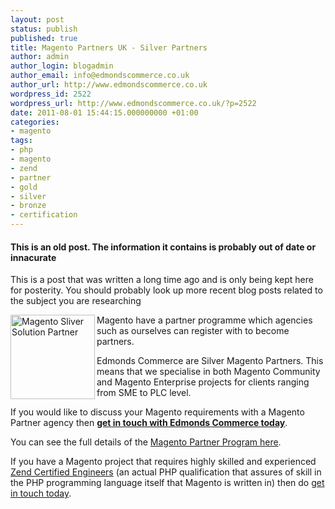 ```yaml
---
layout: post
status: publish
published: true
title: Magento Partners UK - Silver Partners
author: admin
author_login: blogadmin
author_email: info@edmondscommerce.co.uk
author_url: http://www.edmondscommerce.co.uk
wordpress_id: 2522
wordpress_url: http://www.edmondscommerce.co.uk/?p=2522
date: 2011-08-01 15:44:15.000000000 +01:00
categories:
- magento
tags:
- php
- magento
- zend
- partner
- gold
- silver
- bronze
- certification
---
```

<div class="oldpost"><h4>This is an old post. The information it contains is probably out of date or innacurate</h4>
<p>
This is a post that was written a long time ago and is only being kept here for posterity.
You should probably look up more recent blog posts related to the subject you are researching
</p>
</div>
<img src="{% img  ({{ site.url }}/assets/bage-solution-silver.jpg %}" alt="Magento Sliver Solution Partner" title="Magento Sliver Solution Partner" width="135" height="135" class="alignleft size-full wp-image-3748" align="left"/>
Magento have a partner programme which agencies such as ourselves can register with to become partners. 

Edmonds Commerce are Silver Magento Partners. This means that we specialise in both Magento Community and Magento Enterprise projects for clients ranging from SME to PLC level.

If you would like to discuss your Magento requirements with a Magento Partner agency then <b><a href="/contact-us">get in touch with Edmonds Commerce today</a></b>.

You can see the full details of the <a href="http://info.magento.com/rs/magentocommerce/images/Magento_Solution_Patner_Program_Overview.pdf">Magento Partner Program here</a>.

If you have a Magento project that requires highly skilled and experienced <a href="http://www.zend.com/services/certification/php-5-certification/">Zend Certified Engineers</a> (an actual PHP qualification that assures of skill in the PHP programming language itself that Magento is written in) then do <a href="/contact-us/">get in touch today</a>.
